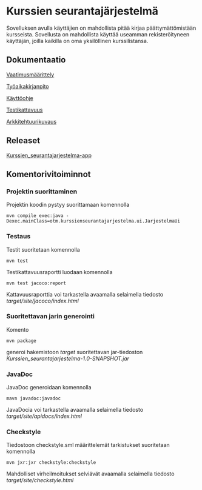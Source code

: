 # Kurssien seurantajärjestelmä

Sovelluksen avulla käyttäjien on mahdollista pitää kirjaa päättymättömistään kursseista. Sovellusta on mahdollista käyttää useamman rekisteröityneen käyttäjän, joilla kaikilla on oma yksilöllinen kurssilistansa.

## Dokumentaatio

[Vaatimusmäärittely](https://github.com/lchz/otm-harjoitustyo/blob/master/Kurssien_seurantajarjestelma/dokumentaatio/vaatimusmaarittely.md)

[Työaikakirjanpito](https://github.com/lchz/otm-harjoitustyo/blob/master/Kurssien_seurantajarjestelma/dokumentaatio/tyoaikakirjanpito.md)

[Käyttöohje](https://github.com/lchz/otm-harjoitustyo/blob/master/Kurssien_seurantajarjestelma/dokumentaatio/kayttoohje.md)

[Testikattavuus](https://github.com/lchz/otm-harjoitustyo/blob/master/Kurssien_seurantajarjestelma/dokumentaatio/kuvat/Testikattavuus6.png)

[Arkkitehtuurikuvaus](https://github.com/lchz/otm-harjoitustyo/blob/master/Kurssien_seurantajarjestelma/dokumentaatio/arkkitehtuuri.md)

## Releaset

[Kurssien_seurantajarjestelma-app](https://github.com/lchz/otm-harjoitustyo/releases/tag/v0.5-alpha)

## Komentorivitoiminnot

### Projektin suorittaminen

Projektin koodin pystyy suorittamaan komennolla

	mvn compile exec:java -Dexec.mainClass=otm.kurssienseurantajarjestelma.ui.JarjestelmaUi

### Testaus

Testit suoritetaan komennolla

	mvn test

Testikattavuusraportti luodaan komennolla

	mvn test jacoco:report

Kattavuusraporttia voi tarkastella avaamalla selaimella tiedosto _target/site/jacoco/index.html_

### Suoritettavan jarin generointi

Komento

	mvn package

generoi hakemistoon _target_ suoritettavan jar-tiedoston _Kurssien_seurantajarjestelma-1.0-SNAPSHOT.jar_

### JavaDoc

JavaDoc generoidaan komennolla

	mavn javadoc:javadoc

JavaDocia voi tarkastella avaamalla selaimella tiedosto _target/site/apidocs/index.html_

### Checkstyle

Tiedostoon checkstyle.sml määrittelemät tarkistukset suoritetaan komennolla

	mvn jxr:jxr checkstyle:checkstyle

Mahdolliset virheilmoitukset selviävät avaamalla selaimella tiedosto _target/site/checkstyle.html_
